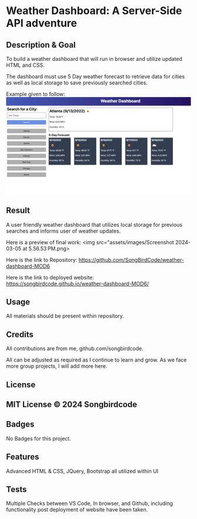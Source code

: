 # Weather Dashboard: A Server-Side API adventure

## Description & Goal

To build a weather dashboard that will run in browser and utilize updated HTML and CSS. 

The dashboard must use 5 Day weather forecast to retrieve data for cities as well as local storage to save previously searched cities.

Example given to follow: 
<img src="assets/images/Mock-up.png">


## Result

A user friendly weather dashboard that utilizes local storage for previous searches and informs user of weather updates. 

Here is a preview of final work: 
<img src="assets/images/Screenshot 2024-03-05 at 5.56.53 PM.png>

Here is the link to Repository: https://github.com/SongBirdCode/weather-dashboard-MOD6

Here is the link to deployed website: https://songbirdcode.github.io/weather-dashboard-MOD6/


## Usage

 All materials should be present within repository. 

## Credits

All contributions are from me, github.com/songbirdcode.

All can be adjusted as required as I continue to learn and grow. As we face more group projects, I will add more here. 


## License

MIT License © 2024 Songbirdcode
---

## Badges

No Badges for this project. 

## Features

Advanced HTML & CSS, JQuery, Bootstrap all utilized within UI

## Tests

Multiple Checks between VS Code, In browser, and Github, including functionality post deployment of website have been taken. 